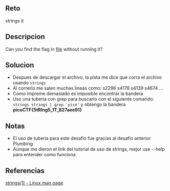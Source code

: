## Reto
strings it
## Descripcion
Can you find the flag in [file](https://jupiter.challenges.picoctf.org/static/5bd86036f013ac3b9c958499adf3e2e2/strings) without running it?

## Solucion
- Despues de descargar el archivo, la pista me dice que corra el archivo usando `strings`
- Al correrlo me salen muchas lineas como: 
	s2296
	s4178
	s4139
	s4674
	...
- Como impreme demasiado es imposible encontrar la bandera
- Uso una tuberia con grep para buscarlo con el siguiente comando: `strings strings | grep 'pico'` y obtengo la bandera **picoCTF{5tRIng5_1T_827aee91}**

## Notas
- El uso de tuberia para este desafio fue gracias al desafio anterior Plumbing
- Aunque me dieron el link del tutorial de uso de strings, mejor use --help para entender como funciona

## Referencias
[strings(1) - Linux man page](https://linux.die.net/man/1/strings)